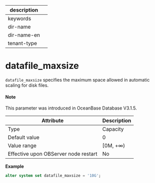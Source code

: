 | description ||
|---|---|
| keywords ||
| dir-name ||
| dir-name-en ||
| tenant-type ||

# datafile_maxsize

`datafile_maxsize` specifies the maximum space allowed in automatic scaling for disk files. 

<main id="notice" type='explain'>

  <h4>Note</h4>

  <p>This parameter was introduced in OceanBase Database V3.1.5. </p>

</main>

| Attribute | Description |
| --- | --- |
| Type | Capacity |
| Default value | 0 |
| Value range | [0M, +∞) |
| Effective upon OBServer node restart | No |

**Example**

```sql
alter system set datafile_maxsize = '10G';
```
